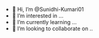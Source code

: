 - 👋 Hi, I’m @Sunidhi-Kumari01
- 👀 I’m interested in ...
- 🌱 I’m currently learning ...
- 💞️ I’m looking to collaborate on ..

<!---
Sunidhi-Kumari01/Sunidhi-Kumari01 is a ✨ special ✨ repository because its `README.md` (this file) appears on your GitHub profile.
You can click the Preview link to take a look at your changes.
--->
